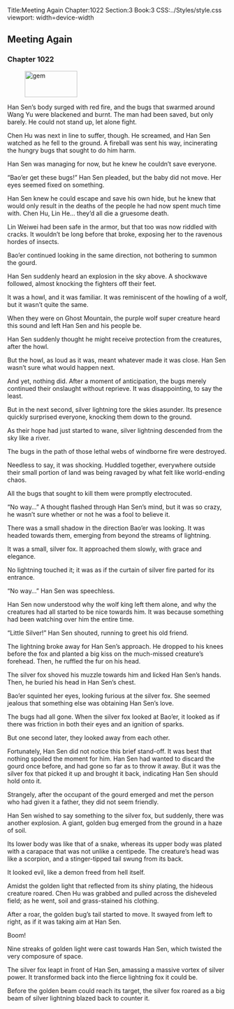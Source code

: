 Title:Meeting Again 
Chapter:1022 
Section:3 
Book:3 
CSS:../Styles/style.css 
viewport: width=device-width
  
## Meeting Again
### Chapter 1022
  
<figure>
	<img src="../Images/gem.gif" alt="gem" id="gem" width="120" height="60" />
</figure>
  

  
Han Sen’s body surged with red fire, and the bugs that swarmed around Wang Yu were blackened and burnt. The man had been saved, but only barely. He could not stand up, let alone fight.

Chen Hu was next in line to suffer, though. He screamed, and Han Sen watched as he fell to the ground. A fireball was sent his way, incinerating the hungry bugs that sought to do him harm.

Han Sen was managing for now, but he knew he couldn’t save everyone.

“Bao’er get these bugs!” Han Sen pleaded, but the baby did not move. Her eyes seemed fixed on something.

Han Sen knew he could escape and save his own hide, but he knew that would only result in the deaths of the people he had now spent much time with. Chen Hu, Lin He… they’d all die a gruesome death.

Lin Weiwei had been safe in the armor, but that too was now riddled with cracks. It wouldn’t be long before that broke, exposing her to the ravenous hordes of insects.

Bao’er continued looking in the same direction, not bothering to summon the gourd.

Han Sen suddenly heard an explosion in the sky above. A shockwave followed, almost knocking the fighters off their feet.

It was a howl, and it was familiar. It was reminiscent of the howling of a wolf, but it wasn’t quite the same.

When they were on Ghost Mountain, the purple wolf super creature heard this sound and left Han Sen and his people be.

Han Sen suddenly thought he might receive protection from the creatures, after the howl.

But the howl, as loud as it was, meant whatever made it was close. Han Sen wasn’t sure what would happen next.

And yet, nothing did. After a moment of anticipation, the bugs merely continued their onslaught without reprieve. It was disappointing, to say the least.

But in the next second, silver lightning tore the skies asunder. Its presence quickly surprised everyone, knocking them down to the ground.

As their hope had just started to wane, silver lightning descended from the sky like a river.

The bugs in the path of those lethal webs of windborne fire were destroyed.

Needless to say, it was shocking. Huddled together, everywhere outside their small portion of land was being ravaged by what felt like world-ending chaos.

All the bugs that sought to kill them were promptly electrocuted.

“No way…” A thought flashed through Han Sen’s mind, but it was so crazy, he wasn’t sure whether or not he was a fool to believe it.

There was a small shadow in the direction Bao’er was looking. It was headed towards them, emerging from beyond the streams of lightning.

It was a small, silver fox. It approached them slowly, with grace and elegance.

No lightning touched it; it was as if the curtain of silver fire parted for its entrance.

“No way…” Han Sen was speechless.

Han Sen now understood why the wolf king left them alone, and why the creatures had all started to be nice towards him. It was because something had been watching over him the entire time.

“Little Silver!” Han Sen shouted, running to greet his old friend.

The lightning broke away for Han Sen’s approach. He dropped to his knees before the fox and planted a big kiss on the much-missed creature’s forehead. Then, he ruffled the fur on his head.

The silver fox shoved his muzzle towards him and licked Han Sen’s hands. Then, he buried his head in Han Sen’s chest.

Bao’er squinted her eyes, looking furious at the silver fox. She seemed jealous that something else was obtaining Han Sen’s love.

The bugs had all gone. When the silver fox looked at Bao’er, it looked as if there was friction in both their eyes and an ignition of sparks.

But one second later, they looked away from each other.

Fortunately, Han Sen did not notice this brief stand-off. It was best that nothing spoiled the moment for him. Han Sen had wanted to discard the gourd once before, and had gone so far as to throw it away. But it was the silver fox that picked it up and brought it back, indicating Han Sen should hold onto it.

Strangely, after the occupant of the gourd emerged and met the person who had given it a father, they did not seem friendly.

Han Sen wished to say something to the silver fox, but suddenly, there was another explosion. A giant, golden bug emerged from the ground in a haze of soil.

Its lower body was like that of a snake, whereas its upper body was plated with a carapace that was not unlike a centipede. The creature’s head was like a scorpion, and a stinger-tipped tail swung from its back.

It looked evil, like a demon freed from hell itself.

Amidst the golden light that reflected from its shiny plating, the hideous creature roared. Chen Hu was grabbed and pulled across the disheveled field; as he went, soil and grass-stained his clothing.

After a roar, the golden bug’s tail started to move. It swayed from left to right, as if it was taking aim at Han Sen.

Boom!

Nine streaks of golden light were cast towards Han Sen, which twisted the very composure of space.

The silver fox leapt in front of Han Sen, amassing a massive vortex of silver power. It transformed back into the fierce lightning fox it could be.

Before the golden beam could reach its target, the silver fox roared as a big beam of silver lightning blazed back to counter it.